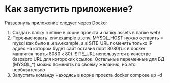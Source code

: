 <h1>Как запустить приложение?</h1>

Развернуть приложение следует через Docker

1) Создать папку runtime в корне проекта и папку assets в папке web/
2) Переименовать .env.example в .env. MYSQL_HOST нужно оставить = mysql как было в .env.example, а в SITE_URL поменять только IP адрес на котором будет сайт оставив порт 8080(т.к в docker маппятся порты 8080 к 80). SITE_URL используется
в качестве базового URL для котороких ссылок. Остальные переменные для БД (MYSQL_*) можно поменять по своему желанию, но это необязательно
4) Запустить команду находясь в корне проекта docker compose up -d

